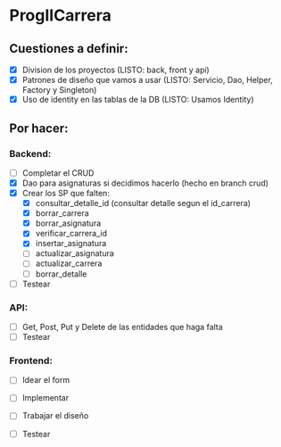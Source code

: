 # ProgIICarrera

## Cuestiones a definir:
- [x] Division de los proyectos (LISTO: back, front y api)
- [x] Patrones de diseño que vamos a usar (LISTO: Servicio, Dao, Helper, Factory y Singleton)
- [x] Uso de identity en las tablas de la DB (LISTO: Usamos Identity)

## Por hacer:
### Backend:
- [ ] Completar el CRUD
- [x] Dao para asignaturas si decidimos hacerlo (hecho en branch crud)
- [x] Crear los SP que falten:
  - [x]  consultar_detalle_id (consultar detalle segun el id_carrera)
  - [x]  borrar_carrera 
  - [x]  borrar_asignatura
  - [x]  verificar_carrera_id
  - [x]  insertar_asignatura
  - [ ]  actualizar_asignatura
  - [ ]  actualizar_carrera
  - [ ]  borrar_detalle
- [ ] Testear
### API:
- [ ] Get, Post, Put y Delete de las entidades que haga falta
- [ ] Testear
### Frontend:
- [ ] Idear el form
- [ ] Implementar
- [ ] Trabajar el diseño
- [ ] Testear

